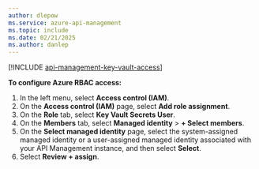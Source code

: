 ```yaml
---
author: dlepow
ms.service: azure-api-management
ms.topic: include
ms.date: 02/21/2025
ms.author: danlep
---   
```

[!INCLUDE [api-management-key-vault-access](api-management-key-vault-access.md)]
    
**To configure Azure RBAC access:<br/>**

1. In the left menu, select **Access control (IAM)**.
1. On the **Access control (IAM)** page, select **Add role assignment**.
1. On the **Role** tab, select **Key Vault Secrets User**.
1. On the **Members** tab, select **Managed identity** > **+ Select members**.
1. On the **Select managed identity** page, select the system-assigned managed identity or a user-assigned managed identity associated with your API Management instance, and then select **Select**.
1. Select **Review + assign**.